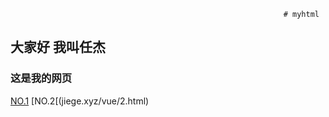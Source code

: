                                                                  # myhtml
## 大家好  我叫任杰
### 这是我的网页
[NO.1](http://jiege.xyz/vue/1.html)
[NO.2[(jiege.xyz/vue/2.html)
